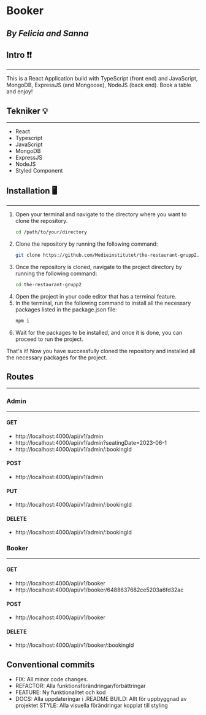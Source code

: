 # Booker

## _By Felicia and Sanna_

## Intro ❗❗

---

This is a React Application build with TypeScript (front end) and JavaScript, MongoDB, ExpressJS (and Mongoose), NodeJS (back end). Book a table and enjoy!

## Tekniker :bulb:

---

- React
- Typescript
- JavaScript
- MongoDB
- ExpressJS
- NodeJS
- Styled Component

## Installation 🖥️

---

1. Open your terminal and navigate to the directory where you want to clone the repository.
   ```bash
   cd /path/to/your/directory
   ```
2. Clone the repository by running the following command:
   ```bash
   git clone https://github.com/Medieinstitutet/the-restaurant-grupp2.git
   ```
3. Once the repository is cloned, navigate to the project directory by running the following command:
   ```bash
   cd the-restaurant-grupp2
   ```
4. Open the project in your code editor that has a terminal feature.
5. In the terminal, run the following command to install all the necessary packages listed in the package.json file:
   ```bash
   npm i
   ```
6. Wait for the packages to be installed, and once it is done, you can proceed to run the project.

That's it! Now you have successfully cloned the repository and installed all the necessary packages for the project.

## Routes

---

### Admin

---

#### GET

- http://localhost:4000/api/v1/admin
- http://localhost:4000/api/v1/admin?seatingDate=2023-06-1
- http://localhost:4000/api/v1/admin/:bookingId

#### POST

- http://localhost:4000/api/v1/admin

#### PUT

- http://localhost:4000/api/v1/admin/:bookingId

#### DELETE

- http://localhost:4000/api/v1/admin/:bookingId

### Booker

---

#### GET

- http://localhost:4000/api/v1/booker
- http://localhost:4000/api/v1/booker/6488637682ce5203a6fd32ac

#### POST

- http://localhost:4000/api/v1/booker

#### DELETE

- http://localhost:4000/api/v1/booker/:bookingId

## Conventional commits

- FIX: All minor code changes.
- REFACTOR: Alla funktionsförändringar/förbättringar
- FEATURE: Ny funktionalitet och kod
- DOCS: Alla uppdateringar i .README BUILD: Allt för uppbyggnad av projektet STYLE: Alla visuella förändringar kopplat till styling
